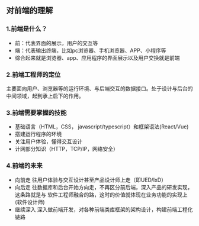 ## 对前端的理解

### 1.前端是什么？
* 前：代表界面的展示，用户的交互等
* 端：代表输出终端，比如pc浏览器、手机浏览器、APP、小程序等
* 综合起来就是浏览器、app、应用程序的界面展示以及用户交换就是前端

### 2.前端工程师的定位

主要面向用户、浏览器等的运行环境、与后端交互的数据接口。处于设计与后台的中间领域，起到承上启下的作用。

### 3.前端需要掌握的技能

* 基础语言（HTML，CSS， javascript/typescript）和框架语法(React/Vue)
* 搭建运行程序的环境
* 关注用户体验，懂得交互设计
* 计网部分知识（HTTP，TCP/IP，网络安全）

### 4.前端的未来

* 向前走
往用户体验与交互设计甚至产品设计师上走（即UED/IxD）
* 向后走
往数据库和后台开始方向走，不再区分前后端，深入产品的研发实现，这条路就是与
软件工程师融合的路，这时的价值就体现在业务功能的实现上(软件设计师)
* 继续深入
深入做前端开发，对各种前端类库框架的架构设计，构建前端工程化链路